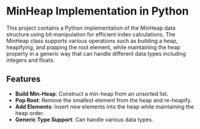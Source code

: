 # MinHeap Implementation in Python

This project contains a Python implementation of the MinHeap data structure using bit manipulation for efficient index calculations. The MinHeap class supports various operations such as building a heap, heapifying, and popping the root element, while maintaining the heap property in a generic way that can handle different data types including integers and floats.

## Features

- **Build Min-Heap**: Construct a min-heap from an unsorted list.
- **Pop Root**: Remove the smallest element from the heap and re-heapify.
- **Add Elements**: Insert new elements into the heap while maintaining the heap order.
- **Generic Type Support**: Can handle various data types.
